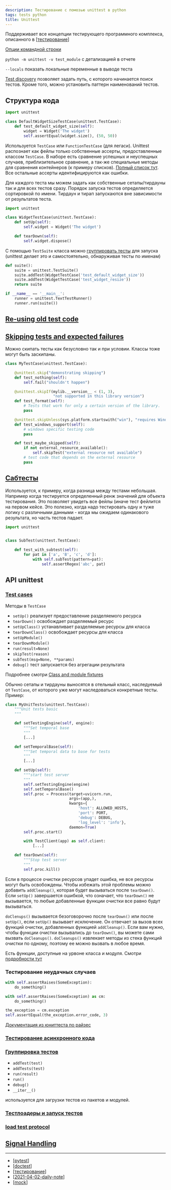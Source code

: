 ```yaml
---
description: Тестирование с помозью unittest в python
tags: tests python
title: Unittest
---
```

Поддерживает все концепции тестирующего программного комплекса, описанного в [[тестирование]]

[Опции командной строки](https://docs.python.org/3/library/unittest.html#command-line-options)

`python -m unittest -v test_module` с детализацией в отчете

`--locals` показать локальные переменные в выводе теста

[Test discovery](https://docs.python.org/3/library/unittest.html#test-discovery) позволяет задать путь, с которого начинается поиск тестов. Кроме того, можно установить паттерн наименований тестов.

## Структура кода

```python
import unittest

class DefaultWidgetSizeTestCase(unittest.TestCase):
    def test_default_widget_size(self):
        widget = Widget('The widget')
        self.assertEqual(widget.size(), (50, 50))
```

Используется `TestCase` или `FunctionTestCase` (для легаси). Unittest распознает как фейлы только собственные ассерты, предоставленные классом `TestCase`. В наборе есть сравнение успешных и неуспещных случаев, приблизительное сравнение, а так-же специальные методы для сравнения контейнеров (к примеру списков). [Полный список тут](https://docs.python.org/3/library/unittest.html#unittest.TestCase.assertEqual). Все остальные ассерты идентифицируются как ошибки.

Для каждого теста мы можем задать как собственные сетапы/тирдауны так и для всех тестов сразу. Порядок запуска тестов определяется сортировкой по имени. Тирдаун и тирап запускаются вне зависимости от результатов теста.

```python
import unittest

class WidgetTestCase(unittest.TestCase):
    def setUp(self):
        self.widget = Widget('The widget')

    def tearDown(self):
        self.widget.dispose()
```

С помощью `TestSuite` класса можно [группировать тесты](https://docs.python.org/3/library/unittest.html#unittest.TestSuite) для запуска (unittest делает это и самостоятельно, обнаруживая тесты по именам)

```python
def suite():
    suite = unittest.TestSuite()
    suite.addTest(WidgetTestCase('test_default_widget_size'))
    suite.addTest(WidgetTestCase('test_widget_resize'))
    return suite

if __name__ == '__main__':
    runner = unittest.TextTestRunner()
    runner.run(suite())
```

## [Re-using old test code](https://docs.python.org/3/library/unittest.html#re-using-old-test-code)

## [Skipping tests and expected failures](https://docs.python.org/3/library/unittest.html#skipping-tests-and-expected-failures)

Можно скипать тесты как безусловно так и при условии. Классы тоже могут быть заскипаны.

```python
class MyTestCase(unittest.TestCase):

    @unittest.skip("demonstrating skipping")
    def test_nothing(self):
        self.fail("shouldn't happen")

    @unittest.skipIf(mylib.__version__ < (1, 3),
                     "not supported in this library version")
    def test_format(self):
        # Tests that work for only a certain version of the library.
        pass

    @unittest.skipUnless(sys.platform.startswith("win"), "requires Windows")
    def test_windows_support(self):
        # windows specific testing code
        pass

    def test_maybe_skipped(self):
        if not external_resource_available():
            self.skipTest("external resource not available")
        # test code that depends on the external resource
        pass
```

## [Сабтесты](https://docs.python.org/3/library/unittest.html#distinguishing-test-iterations-using-subtests)

Используется, к примеру, когда разница между тестами небольшая. Например когда тестируется определенный ренж значений для объекта тестирования. Это позволяет увидеть все фейлы (иначе тест фейлится на первом кейсе. Это полезно, когда надо тестировать одну и туже логику с различными данными - когда мы ожидаем одинакового результата, но часть тестов падает.

```python
import unittest


class SubTest(unittest.TestCase):

    def test_with_subtest(self):
        for pat in ['a', 'B', 'c', 'd']:
            with self.subTest(pattern=pat):
                self.assertRegex('abc', pat)
```

## API unittest

### [Test cases](https://docs.python.org/3/library/unittest.html#test-cases)

Методы в `TestCase`

- `setUp()` реализует предоставление разделяемого ресурса
- `tearDown()` освобождает разделяемый ресурс
- `setUpClass()` устанавливает разделяемые ресурсы для класса
- `tearDownClass()` освобождает ресурсы для класса
- `setUpModule()`
- `tearDownModule()`
- `run(result=None)`
- `skipTest(reason)`
- `subTest(msg=None, **params)`
- `debug()` тест запускается без агрегации результата

Подробнее смотри [Class and module fixtures](https://docs.python.org/3/library/unittest.html#class-and-module-fixtures)

Обычно сетапы и тирдауны выносятся в отельный класс, наследуемый от `TestCase`, от которого уже могут наследоваться конкретные тесты. Пример:

```python
class MyUnitTests(unittest.TestCase):
    """Unit tests basic
    """

    def setTestingEngine(self, engine):
        """Set temporal base
        """
        [...]

    def setTemporalBase(self):
        """Set temporal data to base for tests
        """
        [...]

    def setUp(self):
        """start test server
        """
        self.setTestingEngine(engine)
        self.setTemporalBase()
        self.proc = Process(target=uvicorn.run,
                            args=(app,),
                            kwargs={
                                'host': ALLOWED_HOSTS,
                                'port': PORT,
                                'debug': DEBUG,
                                'log_level': 'info'},
                            daemon=True)
        self.proc.start()

        with TestClient(app) as self.client:
            [...]

    def tearDown(self):
        """Stop test server
        """
        self.proc.kill()
```

Если в процессе очистки ресурсов упадет ошибка, не все ресурсы могут быть освобождены. Чтобы избежать этой проблемы можно добавить `addCleanup()`, которая будет вызываться после `tearDown()`. Если `setUp()` завершается ошибкой, что означает, что `tearDown()` не вызывается, то любые добавленные функции очистки все равно будут вызываться.

`doClenups()` вызывается безоговорочно после `tearDown()` или после `setUp()`, если `setUp()` вызывает исключение. Он отвечает за вызов всех функций очистки, добавленных функцией `addCleanup()`. Если вам нужно, чтобы функции очистки вызывались до `tearDown()`, вы можете сами вызвать `doCleanups()`. `doCleanups()` извлекает методы из стека функций очистки по одному, поэтому ее можно вызвать в любое время.

Есть функции, доступные на урвоне класса и модуля. Смотри [подробности тут](https://docs.python.org/3/library/unittest.html#unittest.TestCase.addCleanup)

### Тестирование неудачных случаев

```python
with self.assertRaises(SomeException):
    do_something()

with self.assertRaises(SomeException) as cm:
    do_something()

the_exception = cm.exception
self.assertEqual(the_exception.error_code, 3)
```

[Документация из юниттеста по райзес](https://docs.python.org/3/library/unittest.html#unittest.TestCase.assertRaises)

### [Тестирование асинхронного кода](https://docs.python.org/3/library/unittest.html#unittest.IsolatedAsyncioTestCase)

### [Группировка тестов](https://docs.python.org/3/library/unittest.html#grouping-tests)

- `addTest(test)`
- `addTests(test)`
- `run(result)`
- `run()`
- `debug()`
- `__iter__()`

используется для загрузки тестов из пакетов и модулей.

### [Тестлоадеры и запуск тестов](https://docs.python.org/3/library/unittest.html#loading-and-running-tests)

### [load test protocol](https://docs.python.org/3/library/unittest.html#load-tests-protocol)

## [Signal Handling](https://docs.python.org/3/library/unittest.html#signal-handling)

-----

- [[pytest]]
- [[doctest]]
- [[тестирование]]
- [[2021-04-02-daily-note]]
- [[mock]]

[//begin]: # "Autogenerated link references for markdown compatibility"
[тестирование]: ../lists/тестирование "Основные принципы тестровния"
[pytest]: pytest "Pytest"
[doctest]: doctest "Doctest"
[2021-04-02-daily-note]: ../posts/2021-04-02-daily-note "Про работу behave и unittest и немного про datetime"
[mock]: mock "Mock-тесты"
[//end]: # "Autogenerated link references"